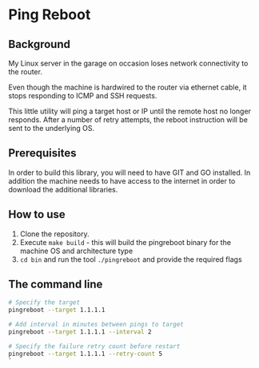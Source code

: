 # Ping Reboot

## Background
My Linux server in the garage on occasion loses network connectivity to the router. 

Even though the machine is hardwired to the router via ethernet cable, it stops responding to ICMP and SSH requests.

This little utility will ping a target host or IP until the remote host no longer responds. After a number of retry attempts, the reboot instruction will be sent to the underlying OS.

## Prerequisites
In order to build this library, you will need to have GIT and GO installed. In addition the machine needs to have access to the internet in order to download the additional libraries.

## How to use
1. Clone the repository.
2. Execute `make build` - this will build the pingreboot binary for the machine OS and architecture type
3. `cd bin` and run the tool `./pingreboot` and provide the required flags

## The command line
```bash
# Specify the target
pingreboot --target 1.1.1.1 

# Add interval in minutes between pings to target
pingreboot --target 1.1.1.1 --interval 2

# Specify the failure retry count before restart
pingreboot --target 1.1.1.1 --retry-count 5
`
```
```
